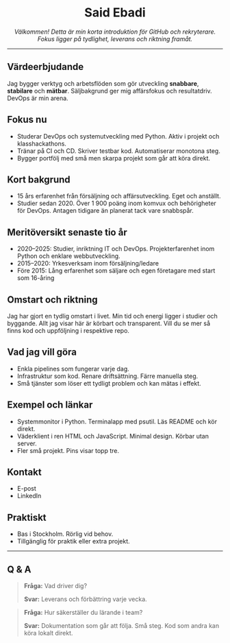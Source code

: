 
<div align="center">
	<h1>Said Ebadi</h1>
	<p><em>Välkommen! Detta är min korta introduktion för GitHub och rekryterare. Fokus ligger på tydlighet, leverans och riktning framåt.</em></p>
</div>


---

## Värdeerbjudande

Jag bygger verktyg och arbetsflöden som gör utveckling **snabbare**, **stabilare** och **mätbar**. Säljbakgrund ger mig affärsfokus och resultatdriv. DevOps är min arena.


## Fokus nu

- Studerar DevOps och systemutveckling med Python. Aktiv i projekt och klasshackathons.
- Tränar på CI och CD. Skriver testbar kod. Automatiserar monotona steg.
- Bygger portfölj med små men skarpa projekt som går att köra direkt.


## Kort bakgrund

- 15 års erfarenhet från försäljning och affärsutveckling. Eget och anställt.
- Studier sedan 2020. Över 1 900 poäng inom komvux och behörigheter för DevOps. Antagen tidigare än planerat tack vare snabbspår.


## Meritöversikt senaste tio år

- 2020–2025: Studier, inriktning IT och DevOps. Projekterfarenhet inom Python och enklare webbutveckling.
- 2015–2020: Yrkesverksam inom försäljning/ledare
- Före 2015: Lång erfarenhet som säljare och egen företagare med start som 16-åring


## Omstart och riktning

Jag har gjort en tydlig omstart i livet. Min tid och energi ligger i studier och byggande. Allt jag visar här är körbart och transparent. Vill du se mer så finns kod och uppföljning i respektive repo.


## Vad jag vill göra

- Enkla pipelines som fungerar varje dag.
- Infrastruktur som kod. Renare driftsättning. Färre manuella steg.
- Små tjänster som löser ett tydligt problem och kan mätas i effekt.


## Exempel och länkar

- Systemmonitor i Python. Terminalapp med psutil. Läs README och kör direkt.
- Väderklient i ren HTML och JavaScript. Minimal design. Körbar utan server.
- Fler små projekt. Pins visar topp tre.


## Kontakt

- E-post
- LinkedIn


## Praktiskt

- Bas i Stockholm. Rörlig vid behov.
- Tillgänglig för praktik eller extra projekt.


---

## Q & A

> **Fråga:** Vad driver dig?
>
> **Svar:** Leverans och förbättring varje vecka.

> **Fråga:** Hur säkerställer du lärande i team?
>
> **Svar:** Dokumentation som går att följa. Små steg. Kod som andra kan köra lokalt direkt.



